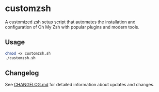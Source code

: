 # customzsh

A customized zsh setup script that automates the installation and configuration of Oh My Zsh with popular plugins and modern tools.

## Usage

```bash
chmod +x customzsh.sh
./customzsh.sh
```

## Changelog

See [CHANGELOG.md](CHANGELOG.md) for detailed information about updates and changes.

